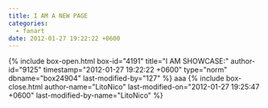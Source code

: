 ```yaml
---
title: I AM A NEW PAGE
categories:
  - fanart
date: 2012-01-27 19:22:22 +0600
---
```

{% include box-open.html box-id="4191" title="I AM SHOWCASE:" author-id="9125" timestamp="2012-01-27 19:22:22 +0600" type="norm" dbname="box24904" last-modified-by="127" %}
aaa
{% include box-close.html author-name="LitoNico" last-modified-on="2012-01-27 19:25:47 +0600" last-modified-by-name="LitoNico" %}
